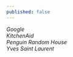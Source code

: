 ```yaml
---
published: false
---
```

_Google     
KitchenAid      
Penguin Random House    
Yves Saint Laurent_   

